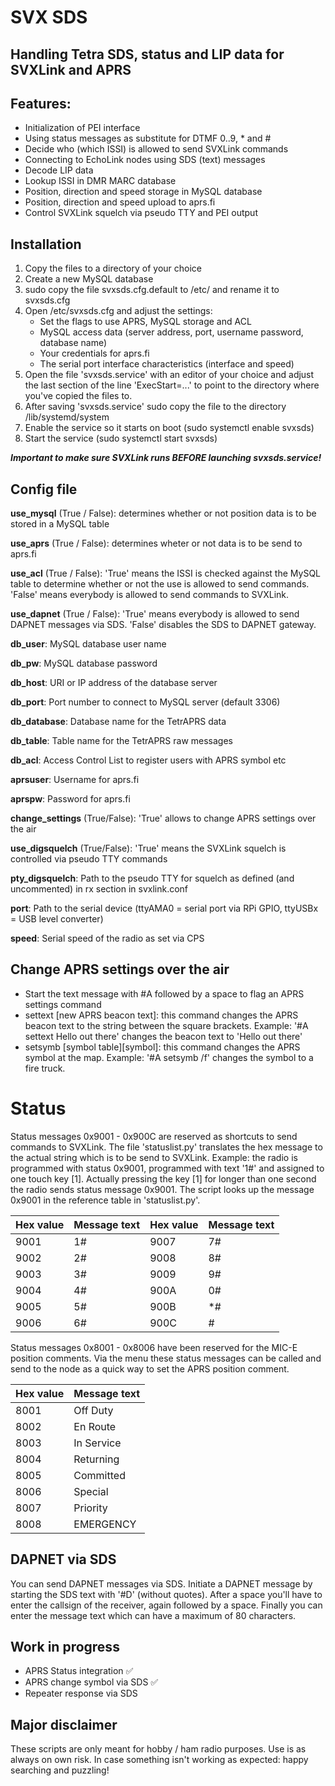 # SVX SDS
## Handling Tetra SDS, status and LIP data for SVXLink and APRS

## Features:
* Initialization of PEI interface
* Using status messages as substitute for DTMF 0..9, * and #
* Decide who (which ISSI) is allowed to send SVXLink commands
* Connecting to EchoLink nodes using SDS (text) messages
* Decode LIP data
* Lookup ISSI in DMR MARC database
* Position, direction and speed storage in MySQL database
* Position, direction and speed upload to aprs.fi
* Control SVXLink squelch via pseudo TTY and PEI output

## Installation
1. Copy the files to a directory of your choice
1. Create a new MySQL database
1. sudo copy the file svxsds.cfg.default to /etc/ and rename it to svxsds.cfg
1. Open /etc/svxsds.cfg and adjust the settings:
	* Set the flags to use APRS, MySQL storage and ACL
	* MySQL access data (server address, port, username password, database name)
	* Your credentials for aprs.fi
	* The serial port interface characteristics (interface and speed)
1. Open the file 'svxsds.service' with an editor of your choice and adjust the last section of the line 'ExecStart=...' to point to the directory where you've copied the files to.
1. After saving 'svxsds.service' sudo copy the file to the directory /lib/systemd/system
1. Enable the service so it starts on boot (sudo systemctl enable svxsds)
1. Start the service (sudo systemctl start svxsds)

__*Important to make sure SVXLink runs BEFORE launching svxsds.service!*__

## Config file
__use_mysql__ (True / False): determines whether or not position data is to be stored in a MySQL table

__use_aprs__ (True / False): determines wheter or not data is to be send to aprs.fi

__use_acl__ (True / False): 'True' means the ISSI is checked against the MySQL table to determine whether or not the use is allowed to send commands. 'False' means everybody is allowed to send commands to SVXLink.

__use_dapnet__ (True / False): 'True' means everybody is allowed to send DAPNET messages via SDS. 'False' disables the SDS to DAPNET gateway.

__db_user__: MySQL database user name

__db_pw__: MySQL database password

__db_host__: URI or IP address of the database server

__db_port__: Port number to connect to MySQL server (default 3306)

__db_database__: Database name for the TetrAPRS data

__db_table__: Table name for the TetrAPRS raw messages

__db_acl__: Access Control List to register users with APRS symbol etc

__aprsuser__: Username for aprs.fi

__aprspw__: Password for aprs.fi

__change_settings__ (True/False): 'True' allows to change APRS settings over the air

__use_digsquelch__ (True/False): 'True' means the SVXLink squelch is controlled via pseudo TTY commands

__pty_digsquelch__: Path to the pseudo TTY for squelch as defined (and uncommented) in rx section in svxlink.conf

__port__: Path to the serial device (ttyAMA0 = serial port via RPi GPIO, ttyUSBx = USB level converter)

__speed__: Serial speed of the radio as set via CPS

## Change APRS settings over the air
* Start the text message with #A followed by a space to flag an APRS settings command
* settext [new APRS beacon text]: this command changes the APRS beacon text to the string between the square brackets. Example: '#A settext Hello out there' changes the beacon text to 'Hello out there'
* setsymb [symbol table][symbol]: this command changes the APRS symbol at the map. Example: '#A setsymb /f' changes the symbol to a fire truck.

# Status
Status messages 0x9001 - 0x900C are reserved as shortcuts to send commands to SVXLink. The file 'statuslist.py' translates the hex message to the actual string which is to be send to SVXLink. Example: the radio is programmed with status 0x9001, programmed with text '1#' and assigned to one touch key [1]. Actually pressing the key [1] for longer than one second the radio sends status message 0x9001. The script looks up the message 0x9001 in the reference table in 'statuslist.py'.

Hex value | Message text | Hex value | Message text
--------- | ------------ | --------- | ------------
9001 | 1# | 9007 | 7#
9002 | 2# | 9008 | 8#
9003 | 3# | 9009 | 9#
9004 | 4# | 900A | 0#
9005 | 5# | 900B | *#
9006 | 6# | 900C | #

Status messages 0x8001 - 0x8006 have been reserved for the MIC-E position comments. Via the menu these status messages can be called and send to the node as a quick way to set the APRS position comment. 

Hex value | Message text
--------- | ------------
8001 | Off Duty
8002 | En Route
8003 | In Service
8004 | Returning
8005 | Committed
8006 | Special
8007 | Priority
8008 | EMERGENCY

## DAPNET via SDS
You can send DAPNET messages via SDS. Initiate a DAPNET message by starting the SDS text with '#D' (without quotes). After a space you'll have to enter the callsign of the receiver, again followed by a space. Finally you can enter the message text which can have a maximum of 80 characters.

## Work in progress
* APRS Status integration :white_check_mark:
* APRS change symbol via SDS :white_check_mark:
* Repeater response via SDS

## Major disclaimer
These scripts are only meant for hobby / ham radio purposes. Use is as always on own risk. In case something isn't working as expected: happy searching and puzzling!
